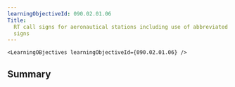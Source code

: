 ```yaml
---
learningObjectiveId: 090.02.01.06
Title:
  RT call signs for aeronautical stations including use of abbreviated call
  signs
---
```


```tsx eval
<LearningOBjectives learningObjectiveId={090.02.01.06} />
```

## Summary
